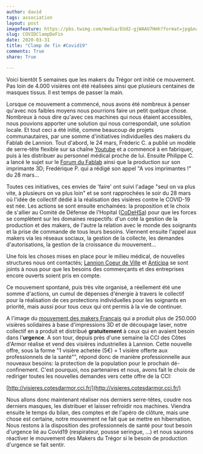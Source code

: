 ```yaml
---
author: david
tags: association
layout: post
imagefeature: https://pbs.twimg.com/media/EUd2-gjWAAU7Hmh?format=jpg&name=large
slug: COVIDClampDeFin
date: 2020-03-31
title: "Clamp de fin #Covid19"
comments: True
share: True

---
```


Voici bientôt 5 semaines que les makers du Trégor ont initié ce mouvement.
Pas loin de 4.000 visières ont été réalisées ainsi que plusieurs centaines
de masques tissus. Il est temps de passer la main.

Lorsque ce mouvement a commencé, nous avons été nombreux à penser qu'avec nos
faibles moyens nous pourrions faire un petit quelque chose. Nombreux à nous
dire qu'avec ces machines qui nous étaient accessibles, nous pouvions apporter
une solution qui nous correspondait, une solution locale. Et tout ceci a été
initié, comme beaucoup de projets communautaires, par une somme d'initiatives
individuelles des makers du Fablab de Lannion. Tout d'abord, le 24 mars,
Fréderic C. a publié un modèle de serre-tête flexible sur sa chaîne
[Youtube](https://www.youtube.com/watch?v=Dc9mKZUixy8) et a commencé à en
fabriquer, puis à les distribuer au personnel médical proche de lui. Ensuite
Philippe C. a lancé le sujet sur le [Forum du
Fablab](http://forum.fablab-lannion.org/viewtopic.php?f=5&t=1010) ainsi que la
production sur son imprimante 3D; Fredérique P. qui a rédigé son appel "A vos
imprimantes !" du 28 mars...

Toutes ces initiatives, ces envies de 'faire' ont suivi l'adage "seul on va plus
vite, à plusieurs on va plus loin" et se sont rapprochées le soir du 28 mars où
l'idée de collectif dédié à la réalisation des visières contre le COVID-19 est
née. Les actions se sont ensuite enchainées: la proposition et le choix de
s'allier au Comité de Défense de l'Hopital
([CoDeHSa](https://codehsatregor.wordpress.com/)) pour que les forces se
complètent sur les domaines respectifs: d'un coté la gestion de la production et
des makers, de l'autre la relation avec le monde des soignants et la prise de
commande de tous leurs besoins. Viennent ensuite l'appel aux makers via les
réseaux sociaux, la gestion de la collecte, les demandes d'autorisations, la
gestion de la croissance du mouvement...

Une fois les choses mises en place pour le milieu médical, de nouvelles structures nous ont contactés; 
[Lannion Coeur de Ville](http://www.lannion-shopping.com/)
et [Anticipa](http://www.technopole-anticipa.com/)
 se sont joints à nous pour que les
besoins des commerçants et des entreprises encore ouverts soient pris en
compte.

Ce mouvement spontané, puis très vite organisé, a réellement été une somme
d'actions, un cumul de dépenses d'énergie à travers le collectif pour la
réalisation de ces protections individuelles pour les soignants en priorité,
mais aussi pour tous ceux qui ont permis à la vie de continuer.

A l'image du [mouvement des makers
Français](https://www.lemonde.fr/pixels/article/2020/04/23/les-visieres-imprimees-en-3d-une-reponse-des-makers-a-la-crise-sanitaire_6037538_4408996.html)
qui a produit plus de 250.000 visières solidaires à base d'impressions 3D et de
découpage laser, notre collectif en a produit et distribué **gratuitement** à
ceux qui en avaient besoin dans l'**urgence**. A son tour, depuis près d'une
semaine la CCI des Côtes d'Armor réalise et vend des visières industrielles à
Lannion. Cette nouvelle offre, sous la forme "1 visière achetée (5€) = 1 visière
offerte aux professionnels de la santé"", répond donc de manière professionnelle
aux nouveaux besoins: la protection de la population pour le prochain
dé-confinement. C'est pourquoi, nos partenaires et nous, avons fait le choix de
rediriger toutes les nouvelles demandes vers cette offre de la CCI:

[http://visieres.cotesdarmor.cci.fr/](http://visieres.cotesdarmor.cci.fr/)

Nous allons donc maintenant réaliser nos derniers serre-têtes, coudre nos
derniers masques, les distribuer et laisser refroidir nos machines. Viendra
ensuite le temps du bilan, des comptes et de l'apéro de clôture, mais une chose
est certaine, notre mouvement ne fait que se mettre en hibernation. Nous restons à
la disposition des professionnels de santé pour tout besoin d'urgence lié au
Covid19 (respirateur, pousse seringue, ...) et nous saurons réactiver le
mouvement des Makers du Trégor si le besoin de production d'urgence se fait
sentir.
